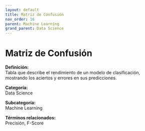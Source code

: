 ```yaml
---
layout: default
title: Matriz de Confusión
nav_order: 16
parent: Machine Learning
grand_parent: Data Science
---
```


# Matriz de Confusión

**Definición:**  
Tabla que describe el rendimiento de un modelo de clasificación, mostrando los aciertos y errores en sus predicciones.

**Categoría:**  
Data Science  

**Subcategoría:**  
Machine Learning

**Términos relacionados:**  
Precisión, F-Score
